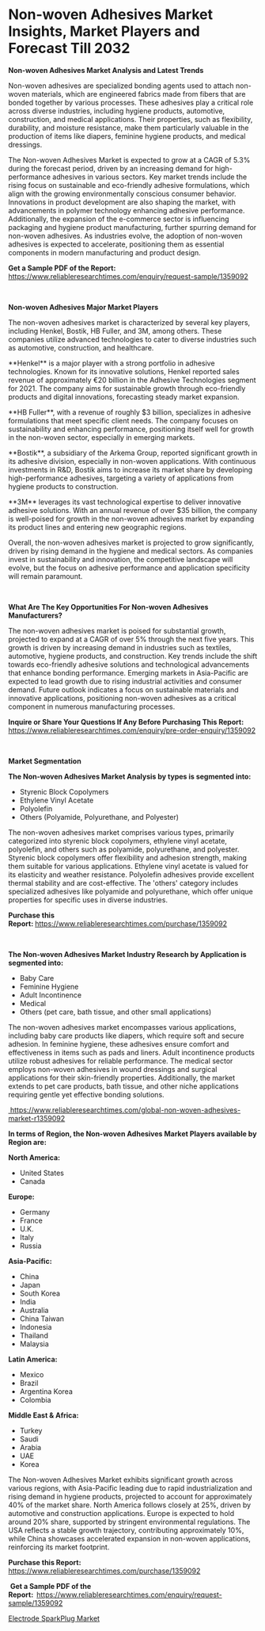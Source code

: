 <p><h1>Non-woven Adhesives Market Insights, Market Players and Forecast Till 2032</h1></p><p><strong>Non-woven Adhesives Market Analysis and Latest Trends</strong></p>
<p><p>Non-woven adhesives are specialized bonding agents used to attach non-woven materials, which are engineered fabrics made from fibers that are bonded together by various processes. These adhesives play a critical role across diverse industries, including hygiene products, automotive, construction, and medical applications. Their properties, such as flexibility, durability, and moisture resistance, make them particularly valuable in the production of items like diapers, feminine hygiene products, and medical dressings.</p><p>The Non-woven Adhesives Market is expected to grow at a CAGR of 5.3% during the forecast period, driven by an increasing demand for high-performance adhesives in various sectors. Key market trends include the rising focus on sustainable and eco-friendly adhesive formulations, which align with the growing environmentally conscious consumer behavior. Innovations in product development are also shaping the market, with advancements in polymer technology enhancing adhesive performance. Additionally, the expansion of the e-commerce sector is influencing packaging and hygiene product manufacturing, further spurring demand for non-woven adhesives. As industries evolve, the adoption of non-woven adhesives is expected to accelerate, positioning them as essential components in modern manufacturing and product design.</p></p>
<p><strong>Get a Sample PDF of the Report:&nbsp;</strong> <a href="https://www.reliableresearchtimes.com/enquiry/request-sample/1359092?utm_campaign=3087&utm_medium=2&utm_source=Github&utm_content=ia&utm_term=22032025&utm_id=non-woven-adhesives">https://www.reliableresearchtimes.com/enquiry/request-sample/1359092</a></p>
<p>&nbsp;</p>
<p><strong>Non-woven Adhesives Major Market Players</strong></p>
<p><p>The non-woven adhesives market is characterized by several key players, including Henkel, Bostik, HB Fuller, and 3M, among others. These companies utilize advanced technologies to cater to diverse industries such as automotive, construction, and healthcare.</p><p>**Henkel** is a major player with a strong portfolio in adhesive technologies. Known for its innovative solutions, Henkel reported sales revenue of approximately €20 billion in the Adhesive Technologies segment for 2021. The company aims for sustainable growth through eco-friendly products and digital innovations, forecasting steady market expansion.</p><p>**HB Fuller**, with a revenue of roughly $3 billion, specializes in adhesive formulations that meet specific client needs. The company focuses on sustainability and enhancing performance, positioning itself well for growth in the non-woven sector, especially in emerging markets.</p><p>**Bostik**, a subsidiary of the Arkema Group, reported significant growth in its adhesive division, especially in non-woven applications. With continuous investments in R&D, Bostik aims to increase its market share by developing high-performance adhesives, targeting a variety of applications from hygiene products to construction.</p><p>**3M** leverages its vast technological expertise to deliver innovative adhesive solutions. With an annual revenue of over $35 billion, the company is well-poised for growth in the non-woven adhesives market by expanding its product lines and entering new geographic regions.</p><p>Overall, the non-woven adhesives market is projected to grow significantly, driven by rising demand in the hygiene and medical sectors. As companies invest in sustainability and innovation, the competitive landscape will evolve, but the focus on adhesive performance and application specificity will remain paramount.</p></p>
<p>&nbsp;</p>
<p><strong>What Are The Key Opportunities For Non-woven Adhesives Manufacturers?</strong></p>
<p><p>The non-woven adhesives market is poised for substantial growth, projected to expand at a CAGR of over 5% through the next five years. This growth is driven by increasing demand in industries such as textiles, automotive, hygiene products, and construction. Key trends include the shift towards eco-friendly adhesive solutions and technological advancements that enhance bonding performance. Emerging markets in Asia-Pacific are expected to lead growth due to rising industrial activities and consumer demand. Future outlook indicates a focus on sustainable materials and innovative applications, positioning non-woven adhesives as a critical component in numerous manufacturing processes.</p></p>
<p><strong>Inquire or Share Your Questions If Any Before Purchasing This Report:</strong> <a href="https://www.reliableresearchtimes.com/enquiry/pre-order-enquiry/1359092?utm_campaign=3087&utm_medium=2&utm_source=Github&utm_content=ia&utm_term=22032025&utm_id=non-woven-adhesives">https://www.reliableresearchtimes.com/enquiry/pre-order-enquiry/1359092</a></p>
<p>&nbsp;</p>
<p><strong>Market Segmentation</strong></p>
<p><strong>The Non-woven Adhesives Market Analysis by types is segmented into:</strong></p>
<p><ul><li>Styrenic Block Copolymers</li><li>Ethylene Vinyl Acetate</li><li>Polyolefin</li><li>Others (Polyamide, Polyurethane, and Polyester)</li></ul></p>
<p><p>The non-woven adhesives market comprises various types, primarily categorized into styrenic block copolymers, ethylene vinyl acetate, polyolefin, and others such as polyamide, polyurethane, and polyester. Styrenic block copolymers offer flexibility and adhesion strength, making them suitable for various applications. Ethylene vinyl acetate is valued for its elasticity and weather resistance. Polyolefin adhesives provide excellent thermal stability and are cost-effective. The 'others' category includes specialized adhesives like polyamide and polyurethane, which offer unique properties for specific uses in diverse industries.</p></p>
<p><strong>Purchase this Report:&nbsp;</strong><a href="https://www.reliableresearchtimes.com/purchase/1359092?utm_campaign=3087&utm_medium=2&utm_source=Github&utm_content=ia&utm_term=22032025&utm_id=non-woven-adhesives">https://www.reliableresearchtimes.com/purchase/1359092</a></p>
<p>&nbsp;</p>
<p><strong>The Non-woven Adhesives Market Industry Research by Application is segmented into:</strong></p>
<p><ul><li>Baby Care</li><li>Feminine Hygiene</li><li>Adult Incontinence</li><li>Medical</li><li>Others (pet care, bath tissue, and other small applications)</li></ul></p>
<p><p>The non-woven adhesives market encompasses various applications, including baby care products like diapers, which require soft and secure adhesion. In feminine hygiene, these adhesives ensure comfort and effectiveness in items such as pads and liners. Adult incontinence products utilize robust adhesives for reliable performance. The medical sector employs non-woven adhesives in wound dressings and surgical applications for their skin-friendly properties. Additionally, the market extends to pet care products, bath tissue, and other niche applications requiring gentle yet effective bonding solutions.</p></p>
<p><a href="https://www.reliableresearchtimes.com/global-non-woven-adhesives-market-r1359092?utm_campaign=3087&utm_medium=2&utm_source=Github&utm_content=ia&utm_term=22032025&utm_id=non-woven-adhesives">&nbsp;https://www.reliableresearchtimes.com/global-non-woven-adhesives-market-r1359092</a></p>
<p><strong>In terms of Region, the Non-woven Adhesives Market Players available by Region are:</strong></p>
<p>
    <p> <strong> North America: </strong>
        <ul>
            <li>United States</li>
            <li>Canada</li>
        </ul>
        </p> 
    <p> <strong> Europe: </strong>
        <ul>
            <li>Germany</li>
            <li>France</li>
            <li>U.K.</li>
            <li>Italy</li>
            <li>Russia</li>
        </ul>
        </p> 
    <p> <strong> Asia-Pacific: </strong>
        <ul>
            <li>China</li>
            <li>Japan</li>
            <li>South Korea</li>
            <li>India</li>
            <li>Australia</li>
            <li>China Taiwan</li>
            <li>Indonesia</li>
            <li>Thailand</li>
            <li>Malaysia</li>
        </ul>
        </p> 
    <p> <strong> Latin America: </strong>
        <ul>
            <li>Mexico</li>
            <li>Brazil</li>
            <li>Argentina Korea</li>
            <li>Colombia</li>
        </ul>
        </p> 
    <p> <strong> Middle East & Africa: </strong>
        <ul>
            <li>Turkey</li>
            <li>Saudi</li>
            <li>Arabia</li>
            <li>UAE</li>
            <li>Korea</li>
        </ul>
    </p>
    </p>
<p><p>The Non-woven Adhesives Market exhibits significant growth across various regions, with Asia-Pacific leading due to rapid industrialization and rising demand in hygiene products, projected to account for approximately 40% of the market share. North America follows closely at 25%, driven by automotive and construction applications. Europe is expected to hold around 20% share, supported by stringent environmental regulations. The USA reflects a stable growth trajectory, contributing approximately 10%, while China showcases accelerated expansion in non-woven applications, reinforcing its market footprint.</p></p>
<p><strong>Purchase this Report: </strong><a href="https://www.reliableresearchtimes.com/purchase/1359092?utm_campaign=3087&utm_medium=2&utm_source=Github&utm_content=ia&utm_term=22032025&utm_id=non-woven-adhesives">https://www.reliableresearchtimes.com/purchase/1359092</a></p>
<p>&nbsp;<strong>Get a Sample PDF of the Report:&nbsp;&nbsp;</strong><a href="https://www.reliableresearchtimes.com/enquiry/request-sample/1359092?utm_campaign=3087&utm_medium=2&utm_source=Github&utm_content=ia&utm_term=22032025&utm_id=non-woven-adhesives">https://www.reliableresearchtimes.com/enquiry/request-sample/1359092</a></p>
<p><strong></strong></p>
<p><p><a href="https://github.com/sefathlehki/Market-Research-Report-List-1/blob/main/electrode-sparkplug-market.md?utm_campaign=3087&utm_medium=2&utm_source=Github&utm_content=ia&utm_term=22032025&utm_id=non-woven-adhesives">Electrode SparkPlug Market</a></p></p>
